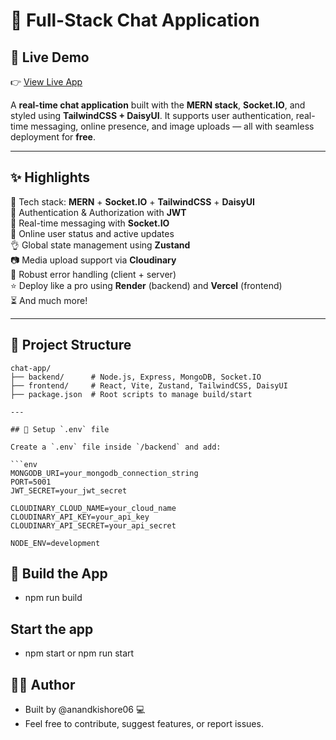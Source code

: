 # 💬 Full-Stack Chat Application 

## 🚀 Live Demo
👉 [View Live App](https://vchatappl.onrender.com/)

A **real-time chat application** built with the **MERN stack**, **Socket.IO**, and styled using **TailwindCSS + DaisyUI**. It supports user authentication, real-time messaging, online presence, and image uploads — all with seamless deployment for **free**.

---

## ✨ Highlights

🌟 Tech stack: **MERN** + **Socket.IO** + **TailwindCSS** + **DaisyUI**  
🎃 Authentication & Authorization with **JWT**  
👾 Real-time messaging with **Socket.IO**  
🚀 Online user status and active updates  
👌 Global state management using **Zustand**  
📷 Media upload support via **Cloudinary**  
🐞 Robust error handling (client + server)  
⭐ Deploy like a pro using **Render** (backend) and **Vercel** (frontend)  
⏳ And much more!

---

## 📁 Project Structure

```plaintext
chat-app/
├── backend/      # Node.js, Express, MongoDB, Socket.IO
├── frontend/     # React, Vite, Zustand, TailwindCSS, DaisyUI
├── package.json  # Root scripts to manage build/start

---

## 🔐 Setup `.env` file

Create a `.env` file inside `/backend` and add:

```env
MONGODB_URI=your_mongodb_connection_string
PORT=5001
JWT_SECRET=your_jwt_secret

CLOUDINARY_CLOUD_NAME=your_cloud_name
CLOUDINARY_API_KEY=your_api_key
CLOUDINARY_API_SECRET=your_api_secret

NODE_ENV=development
```
## 🔨 Build the App
- npm run build

## Start the app
- npm start or npm run start

## 🧑‍💻 Author
- Built by @anandkishore06 💻
- Feel free to contribute, suggest features, or report issues.
